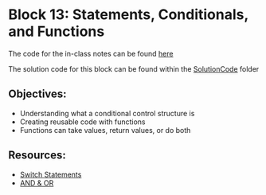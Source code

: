 # Block 13: Statements, Conditionals, and Functions

The code for the in-class notes can be found [here](./notes/)

The solution code for this block can be found within the [SolutionCode](../../SolutionCode/13-ConditionalsFunctions/README.md) folder

## Objectives:
* Understanding what a conditional control structure is
* Creating reusable code with functions
* Functions can take values, return values, or do both

## Resources:
* [Switch Statements](https://developer.mozilla.org/en-US/docs/Web/JavaScript/Reference/Statements/switch)
* [AND & OR](https://developer.mozilla.org/en-US/docs/Web/JavaScript/Reference/Operators/Logical_AND)
